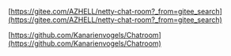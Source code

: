 [https://gitee.com/AZHELL/netty-chat-room?_from=gitee_search](https://gitee.com/AZHELL/netty-chat-room?_from=gitee_search)

[https://github.com/Kanarienvogels/Chatroom](https://github.com/Kanarienvogels/Chatroom)
